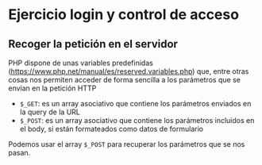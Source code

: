 # Ejercicio login y control de acceso

## Recoger la petición en el servidor

PHP dispone de unas variables
predefinidas (https://www.php.net/manual/es/reserved.variables.php) que, entre
otras cosas nos permiten acceder de forma sencilla a los parámetros que se
envían en la petición HTTP

- `$_GET`: es un array asociativo que contiene los parámetros enviados en la
  query de la URL
- `$_POST`: es un array asociativo que contiene los parámetros incluidos en el
  body, si están formateados como datos de formulario

Podemos usar el array `$_POST` para recuperar los parámetros que se nos pasan.
